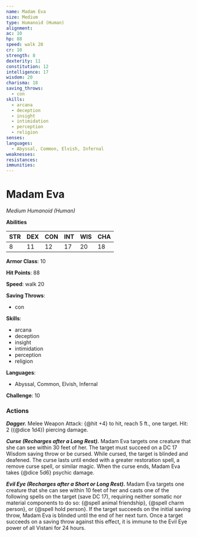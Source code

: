 ```yaml
---
name: Madam Eva
size: Medium
type: Humanoid (Human)
alignment: 
ac: 10
hp: 88
speed: walk 20
cr: 10
strength: 8
dexterity: 11
constitution: 12
intelligence: 17
wisdom: 20
charisma: 18
saving_throws:
  - con
skills:
  - arcana
  - deception
  - insight
  - intimidation
  - perception
  - religion
senses: 
languages:
  - Abyssal, Common, Elvish, Infernal
weaknesses:
resistances:
immunities:
---
```


# Madam Eva

*Medium Humanoid (Human)*

**Abilities**

| STR | DEX | CON | INT | WIS | CHA |
| --- | --- | --- | --- | --- | --- |
| 8 | 11 | 12 | 17 | 20 | 18 |

**Armor Class**: 10

**Hit Points**: 88

**Speed**: walk 20

**Saving Throws**:
  - con

**Skills**:
  - arcana
  - deception
  - insight
  - intimidation
  - perception
  - religion

**Languages**:
  - Abyssal, Common, Elvish, Infernal

**Challenge**: 10

### Actions
***Dagger.*** Melee Weapon Attack: {@hit +4} to hit, reach 5 ft., one target. Hit: 2 ({@dice 1d4}) piercing damage.

***Curse (Recharges after a Long Rest).*** Madam Eva targets one creature that she can see within 30 feet of her. The target must succeed on a DC 17 Wisdom saving throw or be cursed. While cursed, the target is blinded and deafened. The curse lasts until ended with a greater restoration spell, a remove curse spell, or similar magic. When the curse ends, Madam Eva takes {@dice 5d6} psychic damage.

***Evil Eye (Recharges after a Short or Long Rest).*** Madam Eva targets one creature that she can see within 10 feet of her and casts one of the following spells on the target (save DC 17), requiring neither somatic nor material components to do so: {@spell animal friendship}, {@spell charm person}, or {@spell hold person}. If the target succeeds on the initial saving throw, Madam Eva is blinded until the end of her next turn. Once a target succeeds on a saving throw against this effect, it is immune to the Evil Eye power of all Vistani for 24 hours.

